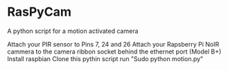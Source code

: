 # RasPyCam
A python script for a motion activated camera


Attach your PIR sensor to Pins 7, 24 and 26
Attach your Rapsberry Pi NoIR cammera to the camera ribbon socket behind the ethernet port (Model B+)
Install raspbian
Clone this pythin script
run "Sudo python motion.py"
